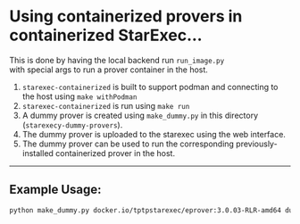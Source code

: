 # Using containerized provers in containerized StarExec...
This is done by having the local backend run `run_image.py`<br>
with special args to run a prover container in the host.

1. `starexec-containerized` is built to support podman and connecting to the host using `make withPodman`
2. `starexec-containerized` is run using `make run`
3. A dummy prover is created using `make_dummy.py` in this directory (`starexecy-dummy-provers`).
4. The dummy prover is uploaded to the starexec using the web interface.
5. The dummy prover can be used to run the corresponding previously-installed containerized prover in the host.


---
## Example Usage:
```bash
python make_dummy.py docker.io/tptpstarexec/eprover:3.0.03-RLR-amd64 dummy_k8s_eprover --k8s
```

